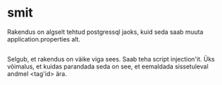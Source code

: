 # smit
Rakendus on algselt tehtud postgressql jaoks, kuid seda saab muuta application.properties alt.

##
Selgub, et rakendus on väike viga sees. Saab teha script injection'it. Üks võimalus, et kuidas parandada seda on see, et eemaldada sissetuleval andmel <tag'id> ära.
